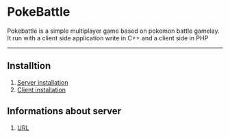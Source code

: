 # PokeBattle

Pokebattle is a simple multiplayer game based on pokemon battle gamelay. It run with a client side application write in C++ and a client side in PHP

* * *

## Installtion

1.  [Server installation](Doc/Server/Install_Server.md)
2.  [Client installation](Doc/Client/Install_Client.md)

## Informations about server

1.  [URL](Doc/Server/Server_Paths.md)
